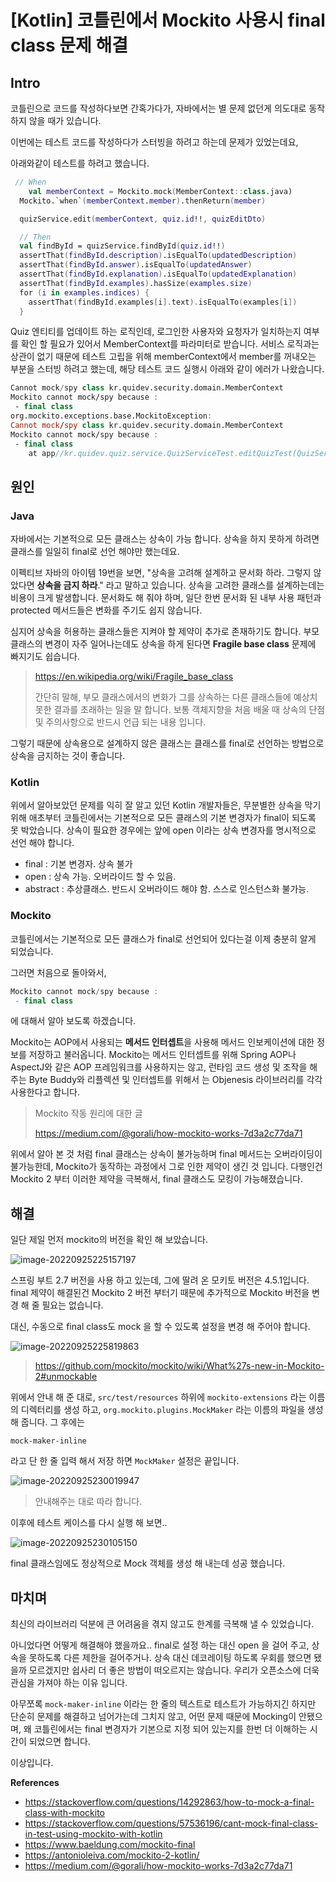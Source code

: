 # [Kotlin] 코틀린에서 Mockito 사용시 final class 문제 해결

## Intro

코틀린으로 코드를 작성하다보면 간혹가다가, 자바에서는 별 문제 없던게 의도대로 동작하지 않을 때가 있습니다.

이번에는 테스트 코드를 작성하다가 스터빙을 하려고 하는데 문제가 있었는데요,

아래와같이 테스트를 하려고 했습니다.

```kotlin
 // When
	val memberContext = Mockito.mock(MemberContext::class.java)
  Mockito.`when`(memberContext.member).thenReturn(member)

  quizService.edit(memberContext, quiz.id!!, quizEditDto)

  // Then
  val findById = quizService.findById(quiz.id!!)
  assertThat(findById.description).isEqualTo(updatedDescription)
  assertThat(findById.answer).isEqualTo(updatedAnswer)
  assertThat(findById.explanation).isEqualTo(updatedExplanation)
  assertThat(findById.examples).hasSize(examples.size)
  for (i in examples.indices) {
    assertThat(findById.examples[i].text).isEqualTo(examples[i])
  }
```

Quiz 엔티티를 업데이트 하는 로직인데, 로그인한 사용자와 요청자가 일치하는지 여부를 확인 할 필요가 있어서 MemberContext를 파라미터로 받습니다. 서비스 로직과는 상관이 없기 때문에 테스트 고립을 위해 memberContext에서 member를 꺼내오는 부분을 스터빙 하려고 했는데, 해당 테스트 코드 실행시 아래와 같이 에러가 나왔습니다.

```kotlin
Cannot mock/spy class kr.quidev.security.domain.MemberContext
Mockito cannot mock/spy because :
 - final class
org.mockito.exceptions.base.MockitoException: 
Cannot mock/spy class kr.quidev.security.domain.MemberContext
Mockito cannot mock/spy because :
 - final class
	at app//kr.quidev.quiz.service.QuizServiceTest.editQuizTest(QuizServiceTest.kt:175)
```

## 원인

### Java

자바에서는 기본적으로 모든 클래스는 상속이 가능 합니다. 상속을 하지 못하게 하려면 클래스를 일일히 final로 선언 해야만 했는데요.

이펙티브 자바의 아이템 19번을 보면, "상속을 고려해 설계하고 문서화 하라. 그렇지 않았다면 **상속을 금지 하라**." 라고 말하고 있습니다. 상속을 고려한 클래스를 설계하는데는 비용이 크게 발생합니다. 문서화도 해 줘야 하며,  일단 한번 문서화 된 내부 사용 패턴과 protected 메서드들은 변화를 주기도 쉽지 않습니다.

심지어 상속을 허용하는 클래스들은 지켜야 할 제약이 추가로 존재하기도 합니다. 부모 클래스의 변경이 자주 일어나는데도 상속을 하게 된다면 **Fragile base class** 문제에 빠지기도 쉽습니다. 

> https://en.wikipedia.org/wiki/Fragile_base_class
>
> 간단히 말해, 부모 클래스에서의 변화가 그를 상속하는 다른 클래스들에 예상치 못한 결과를 초래하는 일을 말 합니다. 보통 객체지향을 처음 배울 때 상속의 단점 및 주의사항으로 반드시 언급 되는 내용 입니다.

그렇기 때문에 상속용으로 설계하지 않은 클래스는 클래스를 final로 선언하는 방법으로 상속을 금지하는 것이 좋습니다.

### Kotlin

위에서 알아보았던 문제를 익히 잘 알고 있던 Kotlin 개발자들은, 무분별한 상속을 막기 위해 애초부터 코틀린에서는 기본적으로 모든 클래스의 기본 변경자가 final이 되도록 못 박았습니다. 상속이 필요한 경우에는 앞에 open 이라는 상속 변경자를 명시적으로 선언 해야 합니다.

- final : 기본 변경자. 상속 불가
- open : 상속 가능. 오버라이드 할 수 있음.
- abstract : 추상클래스. 반드시 오버라이드 해야 함. 스스로 인스턴스화 불가능.

### Mockito

코틀린에서는 기본적으로 모든 클래스가 final로 선언되어 있다는걸 이제 충분히 알게 되었습니다.

그러면 처음으로 돌아와서, 

```kotlin
Mockito cannot mock/spy because :
 - final class
```

에 대해서 알아 보도록 하겠습니다.

Mockito는 AOP에서 사용되는 **메서드 인터셉트**을 사용해 메서드 인보케이션에 대한 정보를 저장하고 불러옵니다. Mockito는 메서드 인터셉트를 위해 Spring AOP나 AspectJ와 같은 AOP 프레임워크를 사용하지는 않고, 런타임 코드 생성 및 조작을 해주는 Byte Buddy와 리플렉션 및 인터셉트를 위해서 는 Objenesis 라이브러리를 각각 사용한다고 합니다.

> Mockito 작동 원리에 대한 글 
>
> https://medium.com/@gorali/how-mockito-works-7d3a2c77da71

위에서 알아 본 것 처럼 final 클래스는 상속이 불가능하며 final 메서드는 오버라이딩이 불가능한데, Mockito가 동작하는 과정에서 그로 인한 제약이 생긴 것 입니다. 다행인건 Mockito 2 부터 이러한 제약을 극복해서, final 클래스도 모킹이 가능해졌습니다.

## 해결

일단 제일 먼저 mockito의 버전을 확인 해 보았습니다.

![image-20220925225157197](https://raw.githubusercontent.com/Shane-Park/mdblog/main/backend/kotlin/mockito.assets/image-20220925225157197.png)

스프링 부트 2.7 버전을 사용 하고 있는데, 그에 딸려 온 모키토 버전은 4.5.1입니다. final 제약이 해결된건 Mockito 2 버전 부터기 때문에 추가적으로 Mockito 버전을 변경 해 줄 필요는 없습니다.

대신, 수동으로 final class도 mock 을 할 수 있도록 설정을 변경 해 주어야 합니다.

![image-20220925225819863](https://raw.githubusercontent.com/Shane-Park/mdblog/main/backend/kotlin/mockito.assets/image-20220925225819863.png)

> https://github.com/mockito/mockito/wiki/What%27s-new-in-Mockito-2#unmockable

위에서 안내 해 준 대로, `src/test/resources` 하위에 `mockito-extensions` 라는 이름의 디렉터리를 생성 하고, `org.mockito.plugins.MockMaker` 라는 이름의 파일을 생성 해 줍니다. 그 후에는 

```
mock-maker-inline
```

라고 단 한 줄 입력 해서 저장 하면 `MockMaker` 설정은 끝입니다.

![image-20220925230019947](https://raw.githubusercontent.com/Shane-Park/mdblog/main/backend/kotlin/mockito.assets/image-20220925230019947.png)

> 안내해주는 대로 따라 합니다.

이후에 테스트 케이스를 다시 실행 해 보면..

![image-20220925230105150](https://raw.githubusercontent.com/Shane-Park/mdblog/main/backend/kotlin/mockito.assets/image-20220925230105150.png)

final 클래스임에도 정상적으로 Mock 객체를 생성 해 내는데 성공 했습니다.

## 마치며

최신의 라이브러리 덕분에 큰 어려움을 겪지 않고도 한계를 극복해 낼 수 있었습니다.

아니었다면 어떻게 해결해야 했을까요.. final로 설정 하는 대신 open 을 걸어 주고, 상속을 못하도록 다른 제한을 걸어주거나. 상속 대신 데코레이팅 하도록 우회를 했으면 됐을까 모르겠지만 쉽사리 더 좋은 방법이 떠오르지는 않습니다. 우리가 오픈소스에 더욱 관심을 가져야 하는 이유 입니다.

아무쪼록 `mock-maker-inline` 이라는 한 줄의 텍스트로 테스트가 가능하지긴 하지만 단순히 문제를 해결하고 넘어가는데 그치지 않고, 어떤 문제 때문에 Mocking이 안됐으며, 왜 코틀린에서는 final 변경자가 기본으로 지정 되어 있는지를 한번 더 이해하는 시간이 되었으면 합니다.

이상입니다. 

**References**

- https://stackoverflow.com/questions/14292863/how-to-mock-a-final-class-with-mockito
- https://stackoverflow.com/questions/57536196/cant-mock-final-class-in-test-using-mockito-with-kotlin
- https://www.baeldung.com/mockito-final
- https://antonioleiva.com/mockito-2-kotlin/
- https://medium.com/@gorali/how-mockito-works-7d3a2c77da71